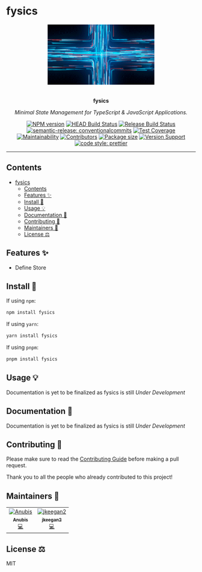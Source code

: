 # fysics

<div align="center">
  <a href="#">
    <img src="assets/fysics.gif" alt="fast blue glowing lines in a grid network" height="160" />
  </a>
  <br>
  <br>
  <p>
    <b>fysics</b>
  </p>
  <p>
     <i>Minimal State Management for TypeScript & JavaScript Applications.</i>
  </p>
  <p>

[![NPM version](https://img.shields.io/npm/v/fysics?style=flat-square)](https://img.shields.io/npm/v/fysics?style=flat-square)
[![HEAD Build Status](https://github.com/intellibus/fysics/actions/workflows/CI.yml/badge.svg?style=flat-square)](https://github.com/intellibus/fysics/actions/workflows/CI.yml)
[![Release Build Status](https://github.com/intellibus/fysics/actions/workflows/CD.yml/badge.svg?style=flat-square)](https://github.com/intellibus/fysics/actions/workflows/CD.yml)
[![semantic-release: conventionalcommits](https://img.shields.io/badge/semantic--release-conventionalcommits-e10079?logo=semantic-release)](https://github.com/semantic-release/semantic-release)
[![Test Coverage](https://api.codeclimate.com/v1/badges/64436d03e7566e8e9bee/test_coverage)](https://codeclimate.com/github/intellibus/fysics/test_coverage)
[![Maintainability](https://api.codeclimate.com/v1/badges/64436d03e7566e8e9bee/maintainability)](https://codeclimate.com/github/intellibus/fysics/maintainability)
[![Contributors](https://img.shields.io/github/contributors-anon/intellibus/fysics?style=flat-square)](https:/github.com/intellibus/fysics/graphs/contributors)
[![Package size](https://img.shields.io/bundlephobia/min/fysics?style=flat-square)](https://bundlephobia.com/package/fysics)
[![Version Support](https://img.shields.io/node/v/fysics?style=flat-square)](https://npmjs.com/package/fysics)
[![code style: prettier](https://img.shields.io/badge/code_style-prettier-ff69b4.svg?style=flat-square)](https://github.com/prettier/prettier)

  </p>
</div>

---

## Contents

- [fysics](#fysics)
  - [Contents](#contents)
  - [Features ✨](#features-)
  - [Install 🐙](#install-)
  - [Usage 💡](#usage-)
  - [Documentation 📄](#documentation-)
  - [Contributing 🍰](#contributing-)
  - [Maintainers 👷](#maintainers-)
  - [License ⚖️](#license-️)

## Features ✨

- Define Store

## Install 🐙

If using `npm`:

```sh
npm install fysics
```

If using `yarn`:

```sh
yarn install fysics
```

If using `pnpm`:

```sh
pnpm install fysics
```

## Usage 💡

Documentation is yet to be finalized as fysics is still *Under Development*

## Documentation 📄

Documentation is yet to be finalized as fysics is still *Under Development*

## Contributing 🍰

Please make sure to read the [Contributing Guide](CONTRIBUTING.md) before making a pull request.

Thank you to all the people who already contributed to this project!

## Maintainers 👷

<table>
  <tr>
    <td align="center"><a href="https://anubis.me/"><img src="https://avatars3.githubusercontent.com/u/15962062?s=460&v=4" width="100px;" alt="Anubis"/><br /><sub><b>Anubis</b></sub></a><br /><a href="#" title="Code">💻</a></td>
    <td align="center"><a href=""><img src="https://avatars3.githubusercontent.com/u/93603340?s=460&v=4" width="100px;" alt="jkeegan2"/><br /><sub><b>jkeegan2</b></sub></a><br /><a href="#" title="Code">💻</a></td>
  </tr>
</table>

## License ⚖️

MIT
